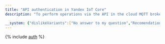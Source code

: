 ```yaml
---
title: "API authentication in Yandex IoT Core"
description: "To perform operations via the API in the cloud MQTT broker service - Yandex IoT Core, you need to get an IAM token for a service, federated or Yandex account."

__system: {"dislikeVariants":["No answer to my question","Recomendations didn't help","The content doesn't match title","Other"]}
---
```



{% include [auth](../../_includes/authentication.md) %}